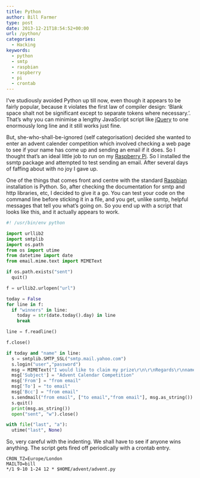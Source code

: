 ```yaml
---
title: Python
author: Bill Farmer
type: post
date: 2013-12-21T18:54:52+00:00
url: /python/
categories:
  - Hacking
keywords:
  - python
  - smtp
  - raspbian
  - raspberry
  - pi
  - crontab
---
```

I&rsquo;ve studiously avoided Python up till now, even though it appears to be fairly popular, because it violates the first law of compiler design: &lsquo;Blank space shalt not be significant except to separate tokens where necessary.&rsquo;. That&rsquo;s why you can minimise a lengthy JavaScript script like [jQuery][1] to one enormously long line and it still works just fine.

But, she-who-shall-be-ignored (self categorisation) decided she wanted to enter an advent calender competition which involved checking a web page to see if your name has come up and sending an email if it does. So I thought that&rsquo;s an ideal little job to run on my [Raspberry Pi][2]. So I installed the ssmtp package and attempted to test sending an email. After several days of faffing about with no joy I gave up.

One of the things that comes front and centre with the standard [Raspbian][3] installation is Python. So, after checking the documentation for smtp and http libraries, etc, I decided to give it a go. You can test your code on the command line before sticking it in a file, and you get, unlike ssmtp, helpful messages that tell you what&rsquo;s going on. So you end up with a script that looks like this, and it actually appears to work.

```python
#! /usr/bin/env python

import urllib2
import smtplib
import os.path
from os import utime
from datetime import date
from email.mime.text import MIMEText

if os.path.exists("sent")
  quit()

f = urllib2.urlopen("url")

today = False
for line in f:
  if "winners" in line:
    today = str(date.today().day) in line
    break

line = f.readline()

f.close()

if today and "name" in line:
  s = smtplib.SMTP_SSL("smtp.mail.yahoo.com")
  s.login("user","password")
  msg = MIMEText("I would like to claim my prize\r\n\r\nRegards\r\nname")
  msg['Subject'] = "Advent Calendar Competition"
  msg['From'] = "from email"
  msg['To'] = "to email"
  msg['Bcc'] = "from email"
  s.sendmail("from email", ["to email","from email"], msg.as_string())
  s.quit()
  print(msg.as_string())
  open("sent", "w").close()

with file("last", "a"):
  utime("last", None)
```

So, very careful with the indenting. We shall have to see if anyone wins anything. The script gets fired off periodically with a crontab entry.

```shell
CRON_TZ=Europe/London
MAILTO=bill
*/1 9-10 1-24 12 * $HOME/advent/advent.py
```

 [1]: http://jquery.com
 [2]: http://www.raspberrypi.org
 [3]: http://www.raspberrypi.org/downloads

